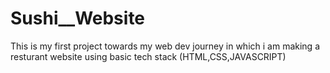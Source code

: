 # Sushi__Website
This is my first project towards my web dev journey in which i am making a resturant website using basic tech stack (HTML,CSS,JAVASCRIPT)
